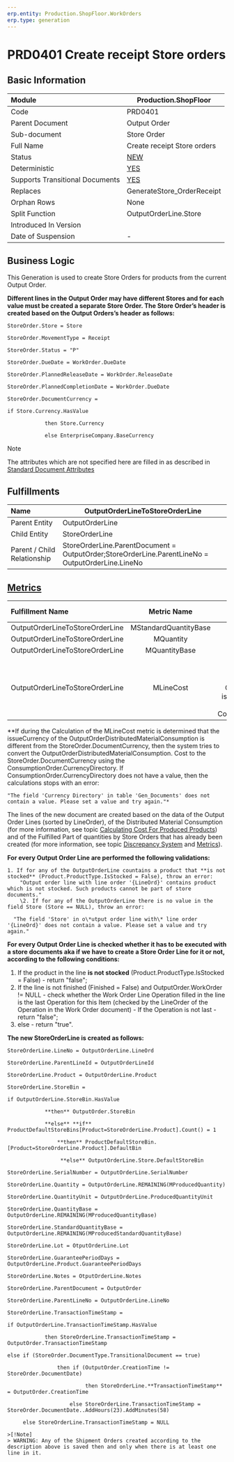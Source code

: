 ```yaml
---
erp.entity: Production.ShopFloor.WorkOrders
erp.type: generation
---
```


# PRD0401 Create receipt Store orders

## Basic Information

| Module                          | Production.ShopFloor                                         |
| :------------------------------ | ------------------------------------------------------------ |
| Code                            | PRD0401                                                      |
| Parent Document                 | Output Order                                                 |
| Sub-document                    | Store Order                                                  |
| Full Name                       | Create receipt Store orders                                  |
| Status                          | [NEW](xref:generation-procedures) |
| Deterministic                   | [YES](xref:document-generation-and-transitional-documents) |
| Supports Transitional Documents | [YES](xref:document-generation-and-transitional-documents) |
| Replaces                        | GenerateStore_OrderReceipt |
| Orphan Rows                     | None                                                         |
| Split Function                  | OutputOrderLine.Store                                        |
| Introduced In Version           |                                                              |
| Date of Suspension              | -                                                            |

##  Business Logic

This Generation is used to create Store Orders for products from the current Output Order. 

**Different lines in the Output Order may have different Stores and for each value must be created a separate Store Order. The Store Order’s header is created based on the Output Orders’s header as follows:**

```
StoreOrder.Store = Store

StoreOrder.MovementType = Receipt

StoreOrder.Status = "P"

StoreOrder.DueDate = WorkOrder.DueDate

StoreOrder.PlannedReleaseDate = WorkOrder.ReleaseDate

StoreOrder.PlannedCompletionDate = WorkOrder.DueDate

StoreOrder.DocumentCurrency = 

if Store.Currency.HasValue

​            then Store.Currency

​            else EnterpriseCompany.BaseCurrency
```

> [!Note]
> The attributes which are not specified here are filled in as described in [Standard Document Attributes](../reference/standard-document-attributes.md)

## Fulfillments

| Name                        | OutputOrderLineToStoreOrderLine                              |
| :-------------------------- | ------------------------------------------------------------ |
| Parent Entity               | OutputOrderLine                                              |
| Child Entity                | StoreOrderLine                                               |
| Parent / Child Relationship | StoreOrderLine.ParentDocument = OutputOrder;StoreOrderLine.ParentLineNo = OutputOrderLine.LineNo |

## [Metrics](../reference/metrics.md)

| Fulfillment Name                |      Metric Name      |                       Measurement Unit                       | Parent Value                                                 | Child Value                         | New Record |
| :------------------------------ | :-------------------: | :----------------------------------------------------------: | :----------------------------------------------------------- | :---------------------------------- | :--------- |
| OutputOrderLineToStoreOrderLine | MStandardQuantityBase |         OutputOrderLine.Product.BaseMeasurementUnit          | OutputOrderLine.ProducedStandardQuantityBase                 | StoreOrderLine.StandardQuantityBase | YES        |
| OutputOrderLineToStoreOrderLine |       MQuantity       |             OutputOrderLine.ProducedQuantityUnit             | OutputOrderLine.ProducedQuantity                             | StoreOrderLine.Quantity             | NO         |
| OutputOrderLineToStoreOrderLine |     MQuantityBase     |         OutputOrderLine.Product.BaseMeasurementUnit          | OutputOrderLine.ProducedQuantityBase                         | StoreOrderLine.QuantityBase         | NO         |
| OutputOrderLineToStoreOrderLine |       MLineCost       | OutputOrderDistributedMaterialConsumption.issueCurrency = If ConsumptionOrderLine.Store.Currency.HasValue then  issueCurrency = OutputOrderLine.Store.Currency else if ConsumptionOrderLine.ConsumptionOrder.Store.Currency.HasValue then issueCurrency = ConsumptionOrderLine.ConsumptionOrder.Store.Currency else ConsumptionOrderLine.ConsumptionOrder.EnterpriseCompany.BaseCurrency | OutputOrderLine.SUM(OutputOrderDistributedMaterialConsumptions.Cost[OutputOrderLine = Current.OutputOrderLine) if issueCurrency != StoreOrder.DocumentCurrency, then try to CONVERT(OutputOrderDistributedMaterialConsumption.Cost) through ConsumptionOrder.CurrencyDirectory  | StoreOrderLine.LineCost             | YES        |

**If during the Calculation of the MLineCost metric is determined that the issueCurrency of the OutputOrderDistributedMaterialConsumption is different from the StoreOrder.DocumentCurrency, then the system tries to convert the OutputOrderDistributedMaterialConsumption.
Cost to the StoreOrder.DocumentCurrency using the ConsumptionOrder.CurrencyDirectory. 
If ConsumptionOrder.CurrencyDirectory does not have a value, then the calculations stops with an error:

```
"The field 'Currency Directory' in table 'Gen_Documents' does not contain a value. Please set a value and try again."*
```
The lines of the new document are created based on the data of the Output Order Lines (sorted by LineOrder), of the Distributed Material Consumption (for more information, see topic [Calculating Cost For Produced Products](https://confluence.erp.net/display/techdoc/Calculating+Cost+For+Produced+Products)) and of the Fulfilled Part of quantities by Store Orders that has already been created (for more information, see topic [Discrepancy System](../reference/discrepancy-system.md) and [Metrics](../reference/metrics.md)). 

**For every Output Order Line are performed the following validations:**
```
1. If for any of the OutputOrderLine countains a product that **is not stocked** (Product.ProductType.IsStocked = False), throw an error:
    "Output order line with line order '{LineOrd}' contains product which is not stocked. Such products cannot be part of store documents."
​    \2. If for any of the OutputOrderLine there is no value in the field Store (Store == NULL), throw an error:

  "The field 'Store' in o\*utput order line with\* line order '{LineOrd}' does not contain a value. Please set a value and try again."
  ```

**For every Output Order Line is checked whether it has to be executed with a store documents aka if we have to create a Store Order Line for it or not, according to the following conditions:**

1. If the product in the line **is not stocked** (Product.ProductType.IsStocked = False) - return "false";
2.  If the line is not finished (Finished = False) and OutputOrder.WorkOrder != NULL - check whether the Work Order Line Operation filled in the line is the last Operation for this Item (checked by the LineOrder of the Operation in the Work Order document) - If the Operation is not last - return "false";
3. else - return "true".

**The new StoreOrderLine is created as follows:**

```
StoreOrderLine.LineNo = OutputOrderLine.LineOrd

StoreOrderLine.ParentLineId = OutputOrderLineId

StoreOrderLine.Product = OutputOrderLine.Product

StoreOrderLine.StoreBin = 

if OutputOrderLine.StoreBin.HasValue

​            **then** OutputOrder.StoreBin

​            **else** **if** ProductDefaultStoreBins[Product=StoreOrderLine.Product].Count() = 1

​                **then** ProductDefaultStoreBin.[Product=StoreOrderLine.Product].DefaultBin

​                 **else** OutputOrderLine.Store.DefaultStoreBin

StoreOrderLine.SerialNumber = OutputOrderLine.SerialNumber

StoreOrderLine.Quantity = OutputOrderLine.REMAINING(MProducedQuantity)

StoreOrderLine.QuantityUnit = OutputOrderLine.ProducedQuantityUnit

StoreOrderLine.QuantityBase = OutputOrderLine.REMAINING(MProducedQuantityBase)

StoreOrderLine.StandardQuantityBase = OutputOrderLine.REMAINING(MProducedStandardQuantityBase)

StoreOrderLine.Lot = OtputOrderLine.Lot

StoreOrderLine.GuaranteePeriodDays = OutputOrderLine.Product.GuaranteePeriodDays

StoreOrderLine.Notes = OtputOrderLine.Notes

StoreOrderLine.ParentDocument = OutputOrder

StoreOrderLine.ParentLineNo = OutputOrderLine.LineNo

StoreOrderLine.TransactionTimeStamp = 

if OutputOrderLine.TransactionTimeStamp.HasValue

​            then StoreOrderLine.TransactionTimeStamp = OutputOrder.TransactionTimeStamp

else if (StoreOrder.DocumentType.TransitionalDocument == true)

​                then if (OutputOrder.CreationTime != StoreOrder.DocumentDate)

​                         then StoreOrderLine.**TransactionTimeStamp** = OutputOrder.CreationTime

​                    else StoreOrderLine.TransactionTimeStamp = StoreOrder.DocumentDate..AddHours(23).AddMinutes(58)

​     else StoreOrderLine.TransactionTimeStamp = NULL

>[!Note]
> WARNING: Any of the Shipment Orders created according to the description above is saved then and only when there is at least one line in it.

